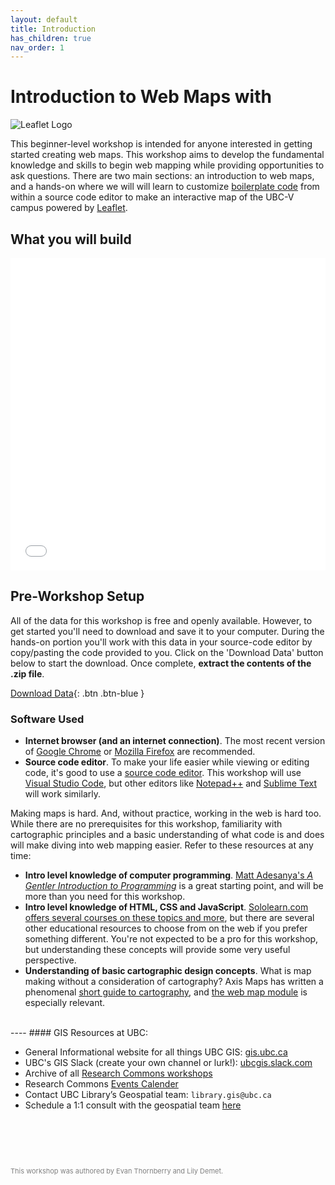 ```yaml
---
layout: default
title: Introduction
has_children: true
nav_order: 1
---
```

# Introduction to Web Maps with 
<img src="leaflet_logo.png" alt="Leaflet Logo" style="margin: auto;" />


This beginner-level workshop is intended for anyone interested in getting started creating web maps. This workshop aims to develop the fundamental knowledge and skills to begin web mapping while providing opportunities to ask questions. There are two main sections: an introduction to web maps, and a hands-on where we will will learn to customize [boilerplate code](https://www.freecodecamp.org/news/whats-boilerplate-and-why-do-we-use-it-let-s-check-out-the-coding-style-guide-ac2b6c814ee7/) from within a source code editor to make an interactive map of the UBC-V campus powered by [Leaflet](https://leafletjs.com/). 

<!-- Upon completion of this workshop you will have the [boilerplate code](https://www.freecodecamp.org/news/whats-boilerplate-and-why-do-we-use-it-let-s-check-out-the-coding-style-guide-ac2b6c814ee7/) for a web map which you can build upon and tinker with on your own.  -->


## What you will build
<iframe src="./content/final_map.html" style="width:100%; height:500px; border:none;"> </iframe>

## Pre-Workshop Setup
All of the data for this workshop is free and openly available. However, to get started you'll need to download and save it to your computer. During the hands-on portion you'll work with this data in your source-code editor by copy/pasting the code provided to you. Click on the 'Download Data' button below to start the download. Once complete, **extract the contents of the .zip file**.

[Download Data](content/intro-leaflet-data.zip){: .btn .btn-blue }

### Software Used 
- **Internet browser (and an internet connection)**. The most recent version of [Google Chrome](https://www.google.com/chrome/) or [Mozilla Firefox](https://www.mozilla.org) are recommended. 
- **Source code editor**. To make your life easier while viewing or editing code, it's good to use a [source code editor](https://en.wikipedia.org/wiki/Source_code_editor). This workshop will use [Visual Studio Code](https://code.visualstudio.com/download), but other editors like [Notepad++](https://notepad-plus-plus.org/) and [Sublime Text](https://www.sublimetext.com/3) will work similarly.

Making maps is hard. And, without practice, working in the web is hard too. While there are no prerequisites for this workshop, familiarity with cartographic principles and a basic understanding of what code is and does will make diving into web mapping easier. Refer to these resources at any time:

- **Intro level knowledge of computer programming**. [Matt Adesanya's *A Gentler Introduction to Programming*](https://www.freecodecamp.org/news/a-gentler-introduction-to-programming-1f57383a1b2c/) is a great starting point, and will be more than you need for this workshop.
- **Intro level knowledge of HTML, CSS and JavaScript**. [Sololearn.com offers several courses on these topics and more](https://www.sololearn.com/Courses/), but there are several other educational resources to choose from on the web if you prefer something different. You're not expected to be a pro for this workshop, but understanding these concepts will provide some very useful perspective.
- **Understanding of basic cartographic design concepts**. What is map making without a consideration of cartography? Axis Maps has written a phenomenal [short guide to cartography](https://www.axismaps.com/guide/), and [the web map module](https://www.axismaps.com/guide/web/should-a-map-be-interactive/) is especially relevant.



<br>
----
#### GIS Resources at UBC:

- General Informational website for all things UBC GIS: [gis.ubc.ca](http://gis.ubc.ca/)
- UBC's GIS Slack (create your own channel or lurk!): [ubcgis.slack.com](https://ubcgis.slack.com/)
- Archive of all [Research Commons workshops](https://ubc-library-rc.github.io/)
- Research Commons [Events Calender](https://researchcommons.library.ubc.ca/workshops/)
- Contact UBC Library’s Geospatial team: `library.gis@ubc.ca`
- Schedule a 1:1 consult with the geospatial team [here](https://libcal.library.ubc.ca/appointments/research_commons#s-lc-public-pt)


<p style="margin-top:90px"></p>
<p style="color:grey; font-size:11px">This workshop was authored by Evan Thornberry and Lily Demet.</p>